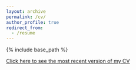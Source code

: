 ```yaml
---
layout: archive
permalink: /cv/
author_profile: true
redirect_from:
  - /resume
---
```


{% include base_path %}


[Click here to see the most recent version of my CV](http://ywrhee.github.io/files/CV_YWRhee(2022)_V2.pdf)

